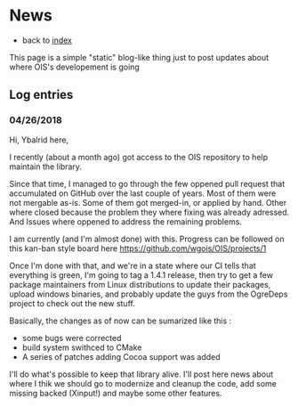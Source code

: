 # News

- back to [index](http://wgois.github.io/OIS)

This page is a simple "static" blog-like thing just to post updates about where OIS's developement is going

## Log entries

### 04/26/2018

Hi, Ybalrid here, 

I recently (about a month ago) got access to the OIS repository to help maintain the library.

Since that time, I managed to go through the few oppened pull request that accumulated on GitHub over the last couple of years. Most of them were not mergable as-is. Some of them got merged-in, or applied by hand. Other where closed because the problem they where fixing was already adressed. And Issues where oppened to address the remaining problems.

I am currently (and I'm almost done) with this. Progress can be followed on this kan-ban style board here https://github.com/wgois/OIS/projects/1

Once I'm done with that, and we're in a state where our CI tells that everything is green, I'm going to tag a 1.4.1 release, then try to get a few package maintainers from Linux distributions to update their packages, upload windows binaries, and probably update the guys from the OgreDeps project to check out the new stuff.

Basically, the changes as of now can be sumarized like this : 
 - some bugs were corrected
 - build system swithced to CMake
 - A series of patches adding Cocoa support was added
 
 I'll do what's possible to keep that library alive. I'll post here news about where I thik we should go to modernize and cleanup the code, add some missing backed (Xinput!) and maybe some other features.
 
 
